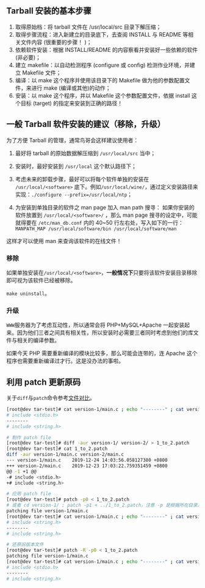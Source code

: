 ## Tarball 安装的基本步骤

1. 取得原始档：将 tarball 文件在 /usr/local/src 目录下解压缩；
2. 取得步骤流程：进入新建立的目录底下，去查阅 INSTALL 与 README 等相关文件内容 (很重要的步骤！ )；
3.  依赖软件安装：根据 INSTALL/README 的内容察看并安装好一些依赖的软件 (非必要)；
4. 建立 makefile：以自动检测程序 (configure 或 config) 检测作业环境，并建立 Makefile 文件；
5. 编译：以 make 这个程序并使用该目录下的 Makefile 做为他的参数配置文件，来进行 make (编译或其他)的动作；
6. 安装：以 make 这个程序，并以 Makefile 这个参数配置文件，依据 install 这个目标 (target) 的指定来安装到正确的路径！

## 一般 Tarball 软件安装的建议（移除，升级）

为了方便 Tarball 的管理，通常鸟哥会这样建议使用者：
1. 最好将 tarball 的原始数据解压缩到 `/usr/local/src` 当中；

2. 安装时，最好安装到 `/usr/local` 这个默认路径下；

3. 考虑未来的卸载步骤，最好可以将每个软件单独的安装在 `/usr/local/<software>` 底下。例如`/usr/local/wine/`，通过定义安装路径来实现：`./configure --prefix=/usr/local/ntp`；

4. 为安装到单独目录的软件之 man page 加入 man path 搜寻：
    如果你安装的软件放置到 `/usr/local/<software>/` ，那么 man page 搜寻的设定中，可能就得要在 `/etc/man_db.conf` 内的 40~50 行左右处，写入如下的一行：
    `MANPATH_MAP /usr/local/software/bin /usr/local/software/man`

  这样才可以使用 man 来查询该软件的在线文件！

### 移除

如果单独安装在`/usr/local/<software>`，**一般情况下**只要将该软件安装目录移除即可视为该软件已经被移除。

`make uninstall`。

### 升级

`WWW`服务器为了考虑互动性，所以通常会将 PHP+MySQL+Apache 一起安装起来。因为他们三者之间具有相关性，所以安装时必需要三者同时考虑到他们的库文件与相关的编译参数。

如果今天 PHP 需要重新编译的模块比较多，那么可能会连带的，连 Apache 这个程序也需要重新编译过才行。这是没办法的事啦。

## 利用 patch 更新原码

关于`diff`与`patch`命令参考[文件对比](../命令/文件对比.md)。

```bash
[root@dev tar-test]# cat version-1/main.c ; echo "--------" ; cat version-2/main.c 
# include <stdio.h>
--------
# include <string.h>

# 制作 patch file
[root@dev tar-test]# diff -aur version-1/ version-2/ > 1_to_2.patch
[root@dev tar-test]# cat 1_to_2.patch 
diff -aur version-1/main.c version-2/main.c
--- version-1/main.c	2019-12-24 14:03:56.058127380 +0800
+++ version-2/main.c	2019-12-23 17:03:22.759351459 +0800
@@ -1 +1 @@
-# include <stdio.h>
+# include <string.h>

# 应用 patch file
[root@dev tar-test]# patch -p0 < 1_to_2.patch 
# 或者 cd version-1/ ; patch -p1 < ../1_to_2.patch，注意 -p 是根据所在目录决定的
patching file version-1/main.c
[root@dev tar-test]# cat version-1/main.c ; echo "--------" ; cat version-2/main.c 
# include <string.h>
--------
# include <string.h>

# 还原旧版本文件
[root@dev tar-test]# patch -R -p0 < 1_to_2.patch 
patching file version-1/main.c
[root@dev tar-test]# cat version-1/main.c ; echo "--------" ; cat version-2/main.c 
# include <stdio.h>
--------
# include <string.h>
```

